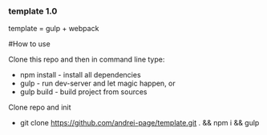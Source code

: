 ### template 1.0
template = gulp + webpack

#How to use

Clone this repo and then in command line type:
* npm install - install all dependencies
* gulp - run dev-server and let magic happen, or
* gulp build - build project from sources

Clone repo and init
* git clone https://github.com/andrei-page/template.git . && npm i && gulp

